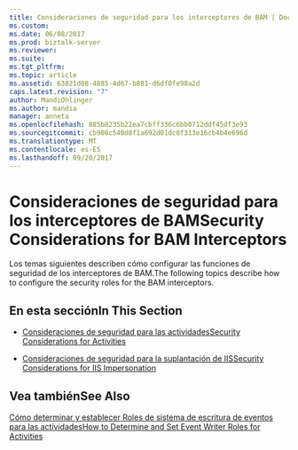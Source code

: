```yaml
---
title: Consideraciones de seguridad para los interceptores de BAM | Documentos de Microsoft
ms.custom: 
ms.date: 06/08/2017
ms.prod: biztalk-server
ms.reviewer: 
ms.suite: 
ms.tgt_pltfrm: 
ms.topic: article
ms.assetid: 63821d08-4885-4d67-b881-d6df0fe98a2d
caps.latest.revision: "7"
author: MandiOhlinger
ms.author: mandia
manager: anneta
ms.openlocfilehash: 885b8235b22ea7cbff336c6bb0712ddf45df3e93
ms.sourcegitcommit: cb908c540d8f1a692d01dc8f313e16cb4b4e696d
ms.translationtype: MT
ms.contentlocale: es-ES
ms.lasthandoff: 09/20/2017
---
```

# <a name="security-considerations-for-bam-interceptors"></a><span data-ttu-id="b35f1-102">Consideraciones de seguridad para los interceptores de BAM</span><span class="sxs-lookup"><span data-stu-id="b35f1-102">Security Considerations for BAM Interceptors</span></span>
<span data-ttu-id="b35f1-103">Los temas siguientes describen cómo configurar las funciones de seguridad de los interceptores de BAM.</span><span class="sxs-lookup"><span data-stu-id="b35f1-103">The following topics describe how to configure the security roles for the BAM interceptors.</span></span>  
  
## <a name="in-this-section"></a><span data-ttu-id="b35f1-104">En esta sección</span><span class="sxs-lookup"><span data-stu-id="b35f1-104">In This Section</span></span>  
  
-   [<span data-ttu-id="b35f1-105">Consideraciones de seguridad para las actividades</span><span class="sxs-lookup"><span data-stu-id="b35f1-105">Security Considerations for Activities</span></span>](../core/security-considerations-for-activities.md)  
  
-   [<span data-ttu-id="b35f1-106">Consideraciones de seguridad para la suplantación de IIS</span><span class="sxs-lookup"><span data-stu-id="b35f1-106">Security Considerations for IIS Impersonation</span></span>](../core/security-considerations-for-iis-impersonation.md)  
  
## <a name="see-also"></a><span data-ttu-id="b35f1-107">Vea también</span><span class="sxs-lookup"><span data-stu-id="b35f1-107">See Also</span></span>  
 [<span data-ttu-id="b35f1-108">Cómo determinar y establecer Roles de sistema de escritura de eventos para las actividades</span><span class="sxs-lookup"><span data-stu-id="b35f1-108">How to Determine and Set Event Writer Roles for Activities</span></span>](../core/how-to-determine-and-set-event-writer-roles-for-activities.md)